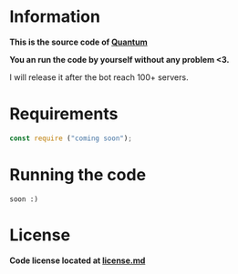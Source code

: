 # Information

**This is the source code of [Quantum](https://dsc.gg/quantumbots)**

**You an run the code by yourself without any problem <3.**

I will release it after the bot reach 100+ servers.

# Requirements

```js
const require ("coming soon");

```

# Running the code

`soon :)
`

# License

**Code license located at [license.md](LICENSE.md)**
